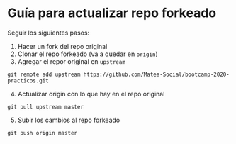 # Guía para actualizar repo forkeado

Seguir los siguientes pasos:

1. Hacer un fork del repo original
2. Clonar el repo forkeado (va a quedar en `origin`)
3. Agregar el repor original en `upstream`

```git
git remote add upstream https://github.com/Matea-Social/bootcamp-2020-practicos.git
```
4. Actualizar origin con lo que hay en el repo original

```git
git pull upstream master
```

5. Subir los cambios al repo forkeado

```git
git push origin master
```